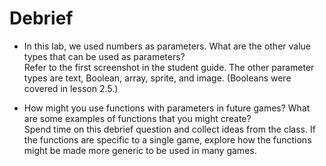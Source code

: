 # Debrief

- In this lab, we used numbers as parameters. What are the other value types that can be used as parameters?\
Refer to the first screenshot in the student guide. The other parameter types are text, Boolean, array, sprite, and image. (Booleans were covered in lesson 2.5.)

- How might you use functions with parameters in future games? What are some examples of functions that you might create?\
Spend time on this debrief question and collect ideas from the class. If the functions are specific to a single game, explore how the functions might be made more generic to be used in many games.
